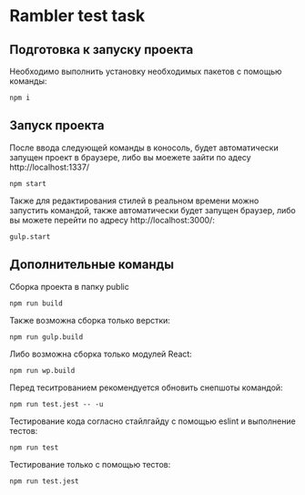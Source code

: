 # Rambler test task

## Подготовка к запуску проекта

Необходимо выполнить установку необходимых пакетов с помощью команды:
```
npm i
```

## Запуск проекта

После ввода следующей команды в коносоль, будет автоматически запущен проект в браузере, либо вы моежете зайти по адесу http://localhost:1337/
```
npm start
```

Также для редактирования стилей в реальном времени можно запустить командой, также автоматически будет запущен браузер, либо вы можете перейти по адресу http://localhost:3000/:
```
gulp.start
```

## Дополнительные команды

Сборка проекта в папку public
```
npm run build
```

Также возможна сборка только верстки:
```
npm run gulp.build
```

Либо возможна сборка только модулей React:
```
npm run wp.build
```

Перед теситрованием рекомендуется обновить снепшоты командой:

```
npm run test.jest -- -u
```

Тестирование кода согласно стайлгайду с помощью eslint и выполнение тестов:
```
npm run test
```

Тестирование только с помощью тестов:
```
npm run test.jest
```
